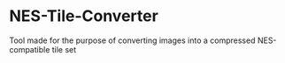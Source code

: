 # NES-Tile-Converter
Tool made for the purpose of converting images into a compressed NES-compatible tile set
